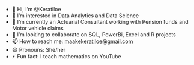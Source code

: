 - 👋 Hi, I’m @Keratiloe
- 👀 I’m interested in Data Analytics and Data Science
- 🌱 I’m currently an Actuarial Consultant working with Pension funds and Motor vehicle claims
- 💞️ I’m looking to collaborate on SQL, PowerBi, Excel and R projects
- 📫 How to reach me: maakekeratiloe@gmail.com
- 😄 Pronouns: She/her
- ⚡ Fun fact: I teach mathematics on YouTube

<!---
Keratiloe-M/Keratiloe-M is a ✨ special ✨ repository because its `README.md` (this file) appears on your GitHub profile.
You can click the Preview link to take a look at your changes.
--->
